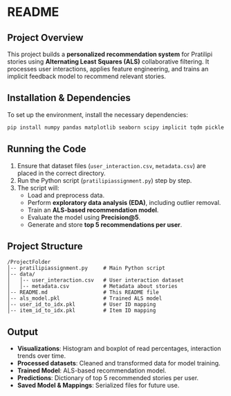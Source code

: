 # README

## Project Overview
This project builds a **personalized recommendation system** for Pratilipi stories using **Alternating Least Squares (ALS)** collaborative filtering. It processes user interactions, applies feature engineering, and trains an implicit feedback model to recommend relevant stories.

## Installation & Dependencies
To set up the environment, install the necessary dependencies:
```bash
pip install numpy pandas matplotlib seaborn scipy implicit tqdm pickle
```

## Running the Code
1. Ensure that dataset files (`user_interaction.csv`, `metadata.csv`) are placed in the correct directory.
2. Run the Python script (`pratilipiassignment.py`) step by step.
3. The script will:
   - Load and preprocess data.
   - Perform **exploratory data analysis (EDA)**, including outlier removal.
   - Train an **ALS-based recommendation model**.
   - Evaluate the model using **Precision@5**.
   - Generate and store **top 5 recommendations per user**.

## Project Structure
```
/ProjectFolder
│-- pratilipiassignment.py     # Main Python script
│-- data/
│   │-- user_interaction.csv   # User interaction dataset
│   │-- metadata.csv           # Metadata about stories
│-- README.md                  # This README file
│-- als_model.pkl              # Trained ALS model
│-- user_id_to_idx.pkl         # User ID mapping
│-- item_id_to_idx.pkl         # Item ID mapping
```

## Output
- **Visualizations**: Histogram and boxplot of read percentages, interaction trends over time.
- **Processed datasets**: Cleaned and transformed data for model training.
- **Trained Model**: ALS-based recommendation model.
- **Predictions**: Dictionary of top 5 recommended stories per user.
- **Saved Model & Mappings**: Serialized files for future use.
